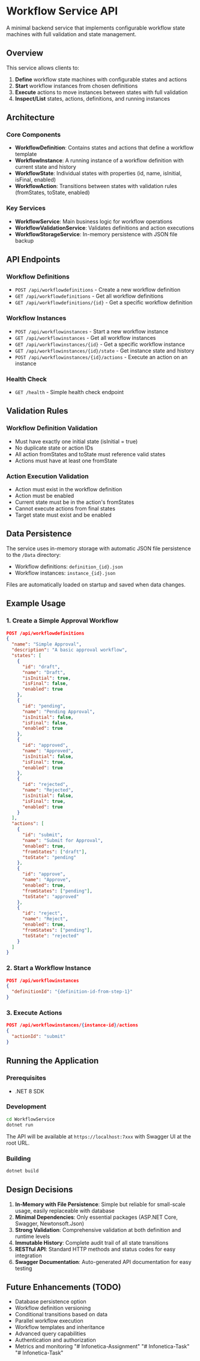 # Workflow Service API

A minimal backend service that implements configurable workflow state machines with full validation and state management.

## Overview

This service allows clients to:
1. **Define** workflow state machines with configurable states and actions
2. **Start** workflow instances from chosen definitions
3. **Execute** actions to move instances between states with full validation
4. **Inspect/List** states, actions, definitions, and running instances

## Architecture

### Core Components

- **WorkflowDefinition**: Contains states and actions that define a workflow template
- **WorkflowInstance**: A running instance of a workflow definition with current state and history
- **WorkflowState**: Individual states with properties (id, name, isInitial, isFinal, enabled)
- **WorkflowAction**: Transitions between states with validation rules (fromStates, toState, enabled)

### Key Services

- **WorkflowService**: Main business logic for workflow operations
- **WorkflowValidationService**: Validates definitions and action executions
- **WorkflowStorageService**: In-memory persistence with JSON file backup

## API Endpoints

### Workflow Definitions

- `POST /api/workflowdefinitions` - Create a new workflow definition
- `GET /api/workflowdefinitions` - Get all workflow definitions
- `GET /api/workflowdefinitions/{id}` - Get a specific workflow definition

### Workflow Instances

- `POST /api/workflowinstances` - Start a new workflow instance
- `GET /api/workflowinstances` - Get all workflow instances
- `GET /api/workflowinstances/{id}` - Get a specific workflow instance
- `GET /api/workflowinstances/{id}/state` - Get instance state and history
- `POST /api/workflowinstances/{id}/actions` - Execute an action on an instance

### Health Check

- `GET /health` - Simple health check endpoint

## Validation Rules

### Workflow Definition Validation
- Must have exactly one initial state (isInitial = true)
- No duplicate state or action IDs
- All action fromStates and toState must reference valid states
- Actions must have at least one fromState

### Action Execution Validation
- Action must exist in the workflow definition
- Action must be enabled
- Current state must be in the action's fromStates
- Cannot execute actions from final states
- Target state must exist and be enabled

## Data Persistence

The service uses in-memory storage with automatic JSON file persistence to the `/Data` directory:
- Workflow definitions: `definition_{id}.json`
- Workflow instances: `instance_{id}.json`

Files are automatically loaded on startup and saved when data changes.

## Example Usage

### 1. Create a Simple Approval Workflow

```json
POST /api/workflowdefinitions
{
  "name": "Simple Approval",
  "description": "A basic approval workflow",
  "states": [
    {
      "id": "draft",
      "name": "Draft",
      "isInitial": true,
      "isFinal": false,
      "enabled": true
    },
    {
      "id": "pending",
      "name": "Pending Approval",
      "isInitial": false,
      "isFinal": false,
      "enabled": true
    },
    {
      "id": "approved",
      "name": "Approved",
      "isInitial": false,
      "isFinal": true,
      "enabled": true
    },
    {
      "id": "rejected",
      "name": "Rejected",
      "isInitial": false,
      "isFinal": true,
      "enabled": true
    }
  ],
  "actions": [
    {
      "id": "submit",
      "name": "Submit for Approval",
      "enabled": true,
      "fromStates": ["draft"],
      "toState": "pending"
    },
    {
      "id": "approve",
      "name": "Approve",
      "enabled": true,
      "fromStates": ["pending"],
      "toState": "approved"
    },
    {
      "id": "reject",
      "name": "Reject",
      "enabled": true,
      "fromStates": ["pending"],
      "toState": "rejected"
    }
  ]
}
```

### 2. Start a Workflow Instance

```json
POST /api/workflowinstances
{
  "definitionId": "{definition-id-from-step-1}"
}
```

### 3. Execute Actions

```json
POST /api/workflowinstances/{instance-id}/actions
{
  "actionId": "submit"
}
```

## Running the Application

### Prerequisites
- .NET 8 SDK

### Development
```bash
cd WorkflowService
dotnet run
```

The API will be available at `https://localhost:7xxx` with Swagger UI at the root URL.

### Building
```bash
dotnet build
```

## Design Decisions

1. **In-Memory with File Persistence**: Simple but reliable for small-scale usage, easily replaceable with database
2. **Minimal Dependencies**: Only essential packages (ASP.NET Core, Swagger, Newtonsoft.Json)
3. **Strong Validation**: Comprehensive validation at both definition and runtime levels
4. **Immutable History**: Complete audit trail of all state transitions
5. **RESTful API**: Standard HTTP methods and status codes for easy integration
6. **Swagger Documentation**: Auto-generated API documentation for easy testing

## Future Enhancements (TODO)

- Database persistence option
- Workflow definition versioning
- Conditional transitions based on data
- Parallel workflow execution
- Workflow templates and inheritance
- Advanced query capabilities
- Authentication and authorization
- Metrics and monitoring
"# Infonetica-Assignment" 
"# Infonetica-Task" 
"# Infonetica-Task" 
